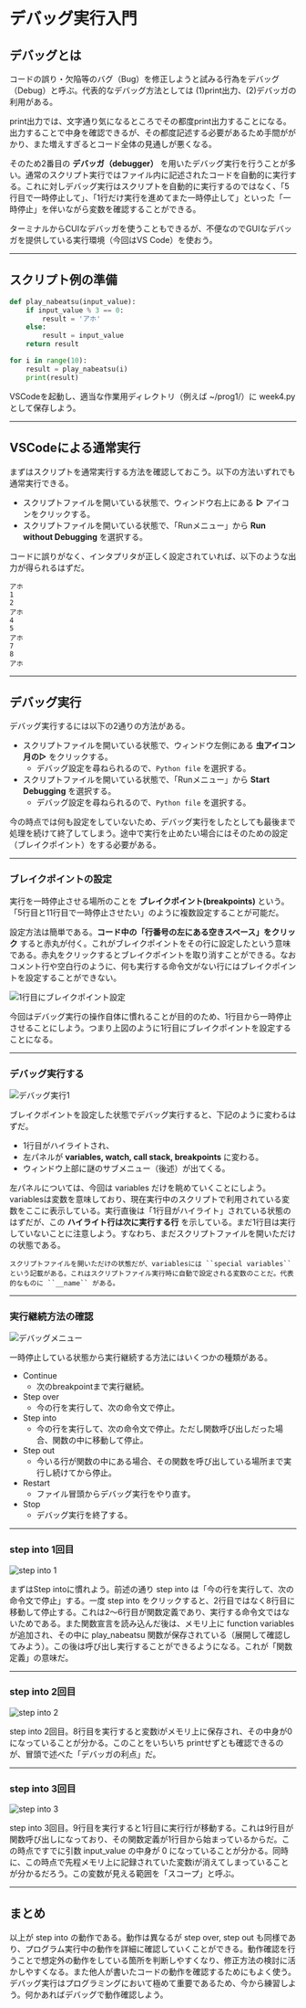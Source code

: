 # デバッグ実行入門

## デバッグとは
コードの誤り・欠陥等のバグ（Bug）を修正しようと試みる行為をデバッグ（Debug）と呼ぶ。代表的なデバッグ方法としては (1)print出力、(2)デバッガの利用がある。

print出力では、文字通り気になるところでその都度print出力することになる。出力することで中身を確認できるが、その都度記述する必要があるため手間ががかり、また増えすぎるとコード全体の見通しが悪くなる。

そのため2番目の **デバッガ（debugger）** を用いたデバッグ実行を行うことが多い。通常のスクリプト実行ではファイル内に記述されたコードを自動的に実行する。これに対しデバッグ実行はスクリプトを自動的に実行するのではなく、「5行目で一時停止して」、「1行だけ実行を進めてまた一時停止して」といった「一時停止」を伴いながら変数を確認することができる。

ターミナルからCUIなデバッガを使うこともできるが、不便なのでGUIなデバッガを提供している実行環境（今回はVS Code）を使おう。

---
## スクリプト例の準備
```python
def play_nabeatsu(input_value):
    if input_value % 3 == 0:
        result = 'アホ'
    else:
        result = input_value
    return result

for i in range(10):
    result = play_nabeatsu(i)
    print(result)
```
VSCodeを起動し、適当な作業用ディレクトリ（例えば ~/prog1/）に week4.py として保存しよう。

---
## VSCodeによる通常実行
まずはスクリプトを通常実行する方法を確認しておこう。以下の方法いずれでも通常実行できる。
- スクリプトファイルを開いている状態で、ウィンドウ右上にある **▷** アイコンをクリックする。
- スクリプトファイルを開いている状態で、「Runメニュー」から **Run without Debugging** を選択する。

コードに誤りがなく、インタプリタが正しく設定されていれば、以下のような出力が得られるはずだ。
```shell
アホ
1
2
アホ
4
5
アホ
7
8
アホ
```

---
## デバッグ実行
デバッグ実行するには以下の2通りの方法がある。
- スクリプトファイルを開いている状態で、ウィンドウ左側にある **虫アイコン月の▷** をクリックする。
  - デバッグ設定を尋ねられるので、``Python file`` を選択する。
- スクリプトファイルを開いている状態で、「Runメニュー」から **Start Debugging** を選択する。
  - デバッグ設定を尋ねられるので、``Python file`` を選択する。

今の時点では何も設定をしていないため、デバッグ実行をしたとしても最後まで処理を続けて終了してしまう。途中で実行を止めたい場合にはそのための設定（ブレイクポイント）をする必要がある。

---
### ブレイクポイントの設定
実行を一時停止させる場所のことを **ブレイクポイント(breakpoints)** という。「5行目と11行目で一時停止させたい」のように複数設定することが可能だ。

設定方法は簡単である。**コード中の「行番号の左にある空きスペース」をクリック** すると赤丸が付く。これがブレイクポイントをその行に設定したという意味である。赤丸をクリックするとブレイクポイントを取り消すことができる。なおコメント行や空白行のように、何も実行する命令文がない行にはブレイクポイントを設定することができない。

![1行目にブレイクポイント設定](./figs/debug1.png)

今回はデバッグ実行の操作自体に慣れることが目的のため、1行目から一時停止させることにしよう。つまり上図のように1行目にブレイクポイントを設定することになる。

---
### デバッグ実行する

![デバッグ実行1](./figs/debug2.png)

ブレイクポイントを設定した状態でデバッグ実行すると、下記のように変わるはずだ。
- 1行目がハイライトされ、
- 左パネルが **variables, watch, call stack, breakpoints** に変わる。
- ウィンドウ上部に謎のサブメニュー（後述）が出てくる。

左パネルについては、今回は variables だけを眺めていくことにしよう。variablesは変数を意味しており、現在実行中のスクリプトで利用されている変数をここに表示している。実行直後は「1行目がハイライト」されている状態のはずだが、この **ハイライト行は次に実行する行** を示している。まだ1行目は実行していないことに注意しよう。すなわち、まだスクリプトファイルを開いただけの状態である。

```{tip}
スクリプトファイルを開いただけの状態だが、variablesには ``special variables`` という記載がある。これはスクリプトファイル実行時に自動で設定される変数のことだ。代表的なものに ``__name`` がある。
```

---
### 実行継続方法の確認
![デバッグメニュー](./figs/debug-operator.svg)

一時停止している状態から実行継続する方法にはいくつかの種類がある。
- Continue
  - 次のbreakpointまで実行継続。
- Step over
  - 今の行を実行して、次の命令文で停止。
- Step into
  - 今の行を実行して、次の命令文で停止。ただし関数呼び出しだった場合、関数の中に移動して停止。
- Step out
  - 今いる行が関数の中にある場合、その関数を呼び出している場所まで実行し続けてから停止。
- Restart
  - ファイル冒頭からデバッグ実行をやり直す。
- Stop
  - デバッグ実行を終了する。

---
### step into 1回目
![step into 1](./figs/debug-stepinto1.png)

まずはStep intoに慣れよう。前述の通り step into は「今の行を実行して、次の命令文で停止」する。一度 step into をクリックすると、2行目ではなく8行目に移動して停止する。これは2〜6行目が関数定義であり、実行する命令文ではないためである。また関数宣言を読み込んだ後は、メモリ上に function variables が追加され、その中に play_nabeatsu 関数が保存されている（展開して確認してみよう）。この後は呼び出し実行することができるようになる。これが「関数定義」の意味だ。

---
### step into 2回目
![step into 2](./figs/debug-stepinto2.png)

step into 2回目。8行目を実行すると変数iがメモリ上に保存され、その中身が0になっていることが分かる。このことをいちいち printせずとも確認できるのが、冒頭で述べた「デバッガの利点」だ。

---
### step into 3回目
![step into 3](./figs/debug-stepinto3.png)

step into 3回目。9行目を実行すると1行目に実行行が移動する。これは9行目が関数呼び出しになっており、その関数定義が1行目から始まっているからだ。この時点ですでに引数 input_value の中身が 0 になっていることが分かる。同時に、この時点で先程メモリ上に記録されていた変数iが消えてしまっていることが分かるだろう。この変数が見える範囲を「スコープ」と呼ぶ。

---
## まとめ
以上が step into の動作である。動作は異なるが step over, step out も同様であり、プログラム実行中の動作を詳細に確認していくことができる。動作確認を行うことで想定外の動作をしている箇所を判断しやすくなり、修正方法の検討に活かしやすくなる。また他人が書いたコードの動作を確認するためにもよく使う。デバッグ実行はプログラミングにおいて極めて重要であるため、今から練習しよう。何かあればデバッグで動作確認しよう。
